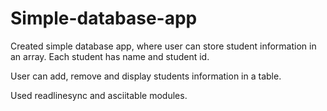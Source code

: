 # Simple-database-app
Created simple database app, where user can store student information in an array. Each student has name and student id. 

User can add, remove and display students information in a table.

Used readlinesync and asciitable modules.
